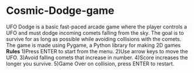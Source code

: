 # **Cosmic-Dodge-game**
UFO Dodge is a basic fast-paced arcade game where the player controls a UFO and must dodge incoming comets falling from the sky. The goal is to survive for as long as possible while avoiding collisions with the comets. The game is made using Pygame, a Python library for making 2D games
**Rules**
1)Press ENTER to start from the menu.
2)Use arrow keys to move the UFO.
3)Avoid falling comets that increase in number.
4)Score increases the longer you survive.
5)Game Over on collision, press ENTER to restart.

